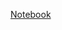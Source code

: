 [Notebook](https://nbviewer.jupyter.org/github/ChingChieh/FDA_HW2/blob/master/Decision%20Tree.ipynb)
